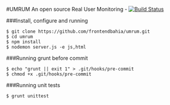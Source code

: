 #UMRUM
An open source Real User Monitoring - [![Build Status](https://travis-ci.org/frontendbahia/umrum.png?branch=master)](https://travis-ci.org/frontendbahia/umrum)

###Install, configure and running

```
$ git clone https://github.com/frontendbahia/umrum.git
$ cd umrum
$ npm install
$ nodemon server.js -e js,html
```

###Running grunt before commit

```
$ echo "grunt || exit 1" > .git/hooks/pre-commit
$ chmod +x .git/hooks/pre-commit
```

###Running unit tests

```
$ grunt unittest
```

